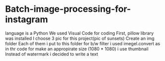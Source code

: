 # Batch-image-processing-for-instagram
language is a Python
We used Visual Code for coding
First, pillow library was installed
I choose 3 pic for this project(pic of sunsets)
Create an img folder
Each of them i put to this folder
for b/w filter i used imegel.convert as in thr code
for make an appropirate size (1080 * 1080) i use thumbnail
Instead of watermark i decided to write a text 
